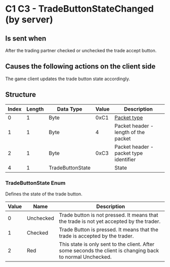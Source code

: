 # C1 C3 - TradeButtonStateChanged (by server)

## Is sent when

After the trading partner checked or unchecked the trade accept button.

## Causes the following actions on the client side

The game client updates the trade button state accordingly.

## Structure

| Index | Length | Data Type | Value | Description |
|-------|--------|-----------|-------|-------------|
| 0 | 1 |   Byte   | 0xC1  | [Packet type](PacketTypes.md) |
| 1 | 1 |    Byte   |   4   | Packet header - length of the packet |
| 2 | 1 |    Byte   | 0xC3  | Packet header - packet type identifier |
| 4 | 1 | TradeButtonState |  | State |

### TradeButtonState Enum

Defines the state of the trade button.

| Value | Name | Description |
|-------|------|-------------|
| 0 | Unchecked | Trade button is not pressed. It means that the trade is not yet accepted by the trader. |
| 1 | Checked | Trade Button is pressed. It means that the trade is accepted by the trader. |
| 2 | Red | This state is only sent to the client. After some seconds the client is changing back to normal Unchecked. |
